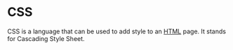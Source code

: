 # CSS

CSS is a language that can be used to add style to an [HTML](/wiki/HTML) page. It stands for Cascading Style Sheet.
